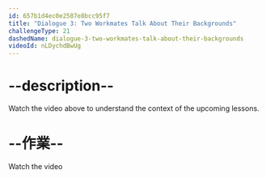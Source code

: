 ```yaml
---
id: 657b1d4ec0e2587e8bcc95f7
title: "Dialogue 3: Two Workmates Talk About Their Backgrounds"
challengeType: 21
dashedName: dialogue-3-two-workmates-talk-about-their-backgrounds
videoId: nLDychdBwUg
---
```


# --description--

Watch the video above to understand the context of the upcoming lessons.

# --作業--

Watch the video
